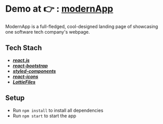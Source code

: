 # Demo at 👉 : [modernApp](https://modern-mobile-app.netlify.app/)

ModernApp is a full-fledged, cool-designed landing page of showcasing one software tech company's webpage.

## Tech Stach
- [**_react.js_**](https://react-bootstrap.github.io/)
- [**_react-bootstrap_**](https://react-bootstrap.github.io/)
- [**_styled-components_**](https://styled-components.com/)
- [***react-icons***](https://react-icons.github.io/react-icons/)
- [***LottieFiles***](https://lottiefiles.com/)


## Setup
- Run `npm install` to install all dependencies
- Run `npm start` to start the app
